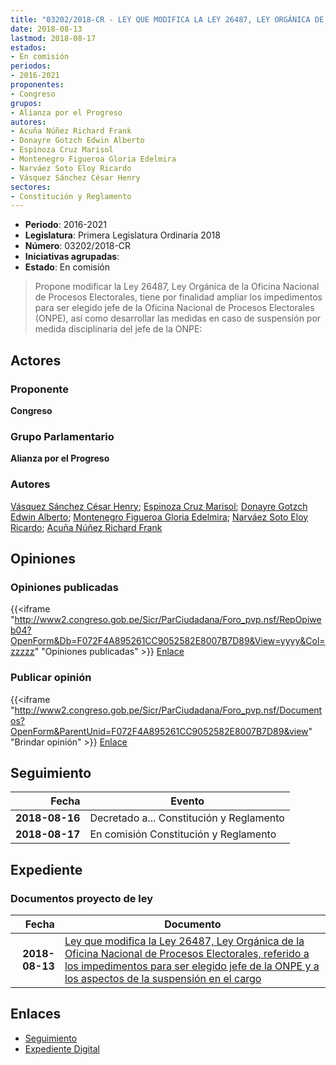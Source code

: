 ```yaml
---
title: "03202/2018-CR - LEY QUE MODIFICA LA LEY 26487, LEY ORGÁNICA DE LA OFICINA NACIONAL DE PROCESOS ELECTORALES, REFERIDO A LOS IMPEDIMENTOS PARA SER ELEGIDO JEFE DE LA ONPE Y A LOS ASPECTOS DE LA SUSPENSIÓN EN EL CARGO"
date: 2018-08-13
lastmod: 2018-08-17
estados:
- En comisión
periodos:
- 2016-2021
proponentes:
- Congreso
grupos:
- Alianza por el Progreso
autores:
- Acuña Núñez Richard Frank
- Donayre Gotzch Edwin Alberto
- Espinoza Cruz Marisol
- Montenegro Figueroa Gloria Edelmira
- Narváez Soto Eloy Ricardo
- Vásquez Sánchez César Henry
sectores:
- Constitución y Reglamento
---
```

- **Periodo**: 2016-2021
- **Legislatura**: Primera Legislatura Ordinaria 2018
- **Número**: 03202/2018-CR
- **Iniciativas agrupadas**: 
- **Estado**: En comisión

> Propone modificar la Ley 26487, Ley Orgánica de la Oficina Nacional de Procesos Electorales, tiene por finalidad ampliar los impedimentos para ser elegido jefe de la Oficina Nacional de Procesos Electorales (ONPE), así como desarrollar las medidas en caso de suspensión por medida disciplinaria del jefe de la ONPE:


## Actores

### Proponente

**Congreso**

### Grupo Parlamentario

**Alianza por el Progreso**

### Autores

[Vásquez Sánchez César Henry](mailto:mailto:cvasquezs@congreso.gob.pe); [Espinoza Cruz Marisol](mailto:mailto:mespinozac@congreso.gob.pe); [Donayre Gotzch Edwin Alberto](mailto:mailto:edonayre@congreso.gob.pe); [Montenegro Figueroa Gloria Edelmira](mailto:mailto:gmontenegrof@congreso.gob.pe); [Narváez Soto Eloy Ricardo](mailto:mailto:enarvaez@congreso.gob.pe); [Acuña Núñez Richard Frank](mailto:mailto:racuna@congreso.gob.pe)

## Opiniones

### Opiniones publicadas

{{<iframe "http://www2.congreso.gob.pe/Sicr/ParCiudadana/Foro_pvp.nsf/RepOpiweb04?OpenForm&Db=F072F4A895261CC9052582E8007B7D89&View=yyyy&Col=zzzzz" "Opiniones publicadas" >}}
[Enlace](http://www2.congreso.gob.pe/Sicr/ParCiudadana/Foro_pvp.nsf/RepOpiweb04?OpenForm&Db=F072F4A895261CC9052582E8007B7D89&View=yyyy&Col=zzzzz)

### Publicar opinión

{{<iframe "http://www2.congreso.gob.pe/Sicr/ParCiudadana/Foro_pvp.nsf/Documentos?OpenForm&ParentUnid=F072F4A895261CC9052582E8007B7D89&view" "Brindar opinión" >}}
[Enlace](http://www2.congreso.gob.pe/Sicr/ParCiudadana/Foro_pvp.nsf/Documentos?OpenForm&ParentUnid=F072F4A895261CC9052582E8007B7D89&view)


## Seguimiento

| Fecha | Evento |
|------:|--------|
| **2018-08-16** | Decretado a... Constitución y Reglamento |
| **2018-08-17** | En comisión Constitución y Reglamento |

## Expediente

### Documentos proyecto de ley

| Fecha | Documento |
|------:|-----------|
| **2018-08-13** | [Ley que modifica la Ley 26487, Ley Orgánica de la Oficina Nacional de Procesos Electorales, referido a los impedimentos para ser elegido jefe de la ONPE y a los aspectos de la suspensión en el cargo](http://www.leyes.congreso.gob.pe/Documentos/2016_2021/Proyectos_de_Ley_y_de_Resoluciones_Legislativas/PL0320220180813.pdf) |

## Enlaces

- [Seguimiento](http://www2.congreso.gob.pe/Sicr/TraDocEstProc/CLProLey2016.nsf/f7fff46988ca05b1052578e100829cc7/6d6e052a90f8b642052582e8007ed0f9?OpenDocument)
- [Expediente Digital](http://www2.congreso.gob.pe/Sicr/TraDocEstProc/Expvirt_2011.nsf/visbusqptramdoc1621/03202?opendocument)

